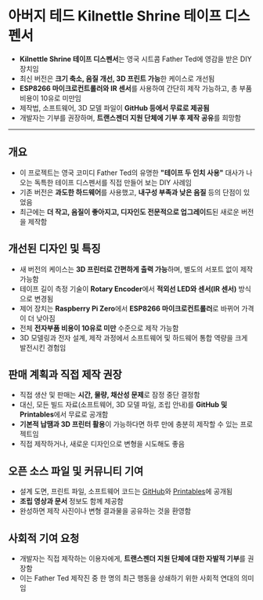 # 아버지 테드 Kilnettle Shrine 테이프 디스펜서


* **Kilnettle Shrine 테이프 디스펜서**는 영국 시트콤 Father Ted에 영감을 받은 DIY 장치임
* 최신 버전은 **크기 축소, 음질 개선, 3D 프린트 가능**한 케이스로 개선됨
* **ESP8266 마이크로컨트롤러와 IR 센서**를 사용하여 간단히 제작 가능하고, 총 부품 비용이 10유로 미만임
* 제작법, 소프트웨어, 3D 모델 파일이 **GitHub 등에서 무료로 제공됨**
* 개발자는 기부를 권장하며, **트랜스젠더 지원 단체에 기부 후 제작 공유**를 희망함

---

개요
--

* 이 프로젝트는 영국 코미디 Father Ted의 유명한 **"테이프 두 인치 사용"** 대사가 나오는 독특한 테이프 디스펜서를 직접 만들어 보는 DIY 사례임
* 기존 버전은 **과도한 하드웨어**를 사용했고, **내구성 부족과 낮은 음질** 등의 단점이 있었음
* 최근에는 **더 작고, 음질이 좋아지고, 디자인도 전문적으로 업그레이드**된 새로운 버전을 제작함

개선된 디자인 및 특징
------------

* 새 버전의 케이스는 **3D 프린터로 간편하게 출력 가능**하며, 별도의 서포트 없이 제작 가능함
* 테이프 길이 측정 기술이 **Rotary Encoder**에서 **적외선 LED와 센서(IR 센서)** 방식으로 변경됨
* 제어 장치는 **Raspberry Pi Zero**에서 **ESP8266 마이크로컨트롤러**로 바뀌어 가격이 더 낮아짐
* 전체 **전자부품 비용이 10유로 미만** 수준으로 제작 가능함
* 3D 모델링과 전자 설계, 제작 과정에서 소프트웨어 및 하드웨어 통합 역량을 크게 발전시킨 경험임

판매 계획과 직접 제작 권장
---------------

* 직접 생산 및 판매는 **시간, 물량, 채산성 문제**로 잠정 중단 결정함
* 대신, 모든 빌드 자료(소프트웨어, 3D 모델 파일, 조립 안내)를 **GitHub 및 Printables**에서 무료로 공개함
* **기본적 납땜과 3D 프린터 활용**이 가능하다면 하루 만에 충분히 제작할 수 있는 프로젝트임
* 직접 제작하거나, 새로운 디자인으로 변형을 시도해도 좋음

오픈 소스 파일 및 커뮤니티 기여
------------------

* 설계 도면, 프린트 파일, 소프트웨어 코드는 [GitHub](https://github.com/stephenjdc/TapeDispenser)와 [Printables](https://www.printables.com/model/935093-kilnettle-shrine-commemorative-talking-tape-dispen)에 공개됨
* **조립 영상과 문서** 정보도 함께 제공함
* 완성하면 제작 사진이나 변형 결과물을 공유하는 것을 환영함

사회적 기여 요청
---------

* 개발자는 직접 제작하는 이용자에게, **트랜스젠더 지원 단체에 대한 자발적 기부**를 권장함
* 이는 Father Ted 제작진 중 한 명의 최근 행동을 상쇄하기 위한 사회적 연대의 의미임
